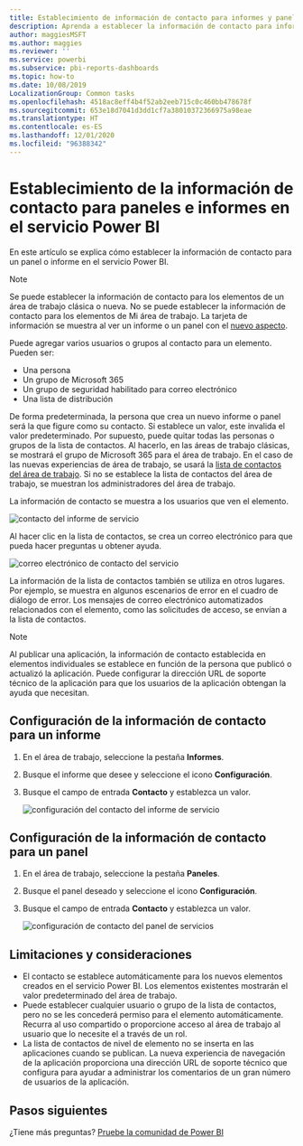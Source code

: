 ```yaml
---
title: Establecimiento de información de contacto para informes y paneles
description: Aprenda a establecer la información de contacto para informes y paneles.
author: maggiesMSFT
ms.author: maggies
ms.reviewer: ''
ms.service: powerbi
ms.subservice: pbi-reports-dashboards
ms.topic: how-to
ms.date: 10/08/2019
LocalizationGroup: Common tasks
ms.openlocfilehash: 4518ac8eff4b4f52ab2eeb715c0c460bb478678f
ms.sourcegitcommit: 653e18d7041d3dd1cf7a38010372366975a98eae
ms.translationtype: HT
ms.contentlocale: es-ES
ms.lasthandoff: 12/01/2020
ms.locfileid: "96388342"
---
```

# <a name="set-contact-information-for-reports-and-dashboards-in-the-power-bi-service"></a>Establecimiento de la información de contacto para paneles e informes en el servicio Power BI
En este artículo se explica cómo establecer la información de contacto para un panel o informe en el servicio Power BI.

> [!NOTE]
> Se puede establecer la información de contacto para los elementos de un área de trabajo clásica o nueva. No se puede establecer la información de contacto para los elementos de Mi área de trabajo. La tarjeta de información se muestra al ver un informe o un panel con el [nuevo aspecto](../consumer/service-new-look.md).

Puede agregar varios usuarios o grupos al contacto para un elemento. Pueden ser:
* Una persona
* Un grupo de Microsoft 365
* Un grupo de seguridad habilitado para correo electrónico
* Una lista de distribución

De forma predeterminada, la persona que crea un nuevo informe o panel será la que figure como su contacto. Si establece un valor, este invalida el valor predeterminado. Por supuesto, puede quitar todas las personas o grupos de la lista de contactos. Al hacerlo, en las áreas de trabajo clásicas, se mostrará el grupo de Microsoft 365 para el área de trabajo. En el caso de las nuevas experiencias de área de trabajo, se usará la [lista de contactos del área de trabajo](../collaborate-share/service-create-the-new-workspaces.md#create-a-contact-list). Si no se establece la lista de contactos del área de trabajo, se muestran los administradores del área de trabajo.

La información de contacto se muestra a los usuarios que ven el elemento. 

 ![contacto del informe de servicio](media/service-item-contact/service-report-contact.png)

Al hacer clic en la lista de contactos, se crea un correo electrónico para que pueda hacer preguntas u obtener ayuda. 

 ![correo electrónico de contacto del servicio](media/service-item-contact/service-contact-email.png)
 
La información de la lista de contactos también se utiliza en otros lugares. Por ejemplo, se muestra en algunos escenarios de error en el cuadro de diálogo de error. Los mensajes de correo electrónico automatizados relacionados con el elemento, como las solicitudes de acceso, se envían a la lista de contactos. 

> [!NOTE]
> Al publicar una aplicación, la información de contacto establecida en elementos individuales se establece en función de la persona que publicó o actualizó la aplicación. Puede configurar la dirección URL de soporte técnico de la aplicación para que los usuarios de la aplicación obtengan la ayuda que necesitan.

## <a name="set-contact-information-for-a-report"></a>Configuración de la información de contacto para un informe
1. En el área de trabajo, seleccione la pestaña **Informes**.
2. Busque el informe que desee y seleccione el icono **Configuración**.
3. Busque el campo de entrada **Contacto** y establezca un valor.

     ![configuración del contacto del informe de servicio](media/service-item-contact/service-report-contact-setting.png)

## <a name="set-contact-information-for-a-dashboard"></a>Configuración de la información de contacto para un panel
1. En el área de trabajo, seleccione la pestaña **Paneles**.
2. Busque el panel deseado y seleccione el icono **Configuración**.
3. Busque el campo de entrada **Contacto** y establezca un valor.

     ![configuración de contacto del panel de servicios](media/service-item-contact/service-dashboard-contact-setting.png)

## <a name="limitations-and-considerations"></a>Limitaciones y consideraciones
* El contacto se establece automáticamente para los nuevos elementos creados en el servicio Power BI. Los elementos existentes mostrarán el valor predeterminado del área de trabajo.
* Puede establecer cualquier usuario o grupo de la lista de contactos, pero no se les concederá permiso para el elemento automáticamente. Recurra al uso compartido o proporcione acceso al área de trabajo al usuario que lo necesite el a través de un rol. 
* La lista de contactos de nivel de elemento no se inserta en las aplicaciones cuando se publican. La nueva experiencia de navegación de la aplicación proporciona una dirección URL de soporte técnico que configura para ayudar a administrar los comentarios de un gran número de usuarios de la aplicación.


## <a name="next-steps"></a>Pasos siguientes

¿Tiene más preguntas? [Pruebe la comunidad de Power BI](https://community.powerbi.com/)
